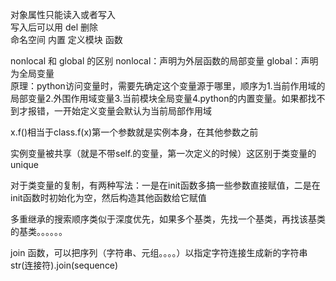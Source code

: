 对象属性只能读入或者写入  
写入后可以用 del 删除  
命名空间 内置 定义模块 函数  
  
nonlocal 和 global 的区别
nonlocal：声明为外层函数的局部变量 global：声明为全局变量  
原理：python访问变量时，需要先确定这个变量源于哪里，顺序为1.当前作用域的局部变量2.外围作用域变量3.当前模块全局变量4.python的内置变量。如果都找不到才报错，一开始定义变量会默认为当前局部作用域  
  
x.f()相当于class.f(x)第一个参数就是实例本身，在其他参数之前  

实例变量被共享（就是不带self.的变量，第一次定义的时候）这区别于类变量的unique  

对于类变量的复制，有两种写法：一是在init函数多搞一些参数直接赋值，二是在init函数时初始化为空，然后构造其他函数给它赋值  

多重继承的搜索顺序类似于深度优先，如果多个基类，先找一个基类，再找该基类的基类。。。。。。    
  
join 函数，可以把序列（字符串、元组。。。。）以指定字符连接生成新的字符串 str(连接符).join(sequence)
